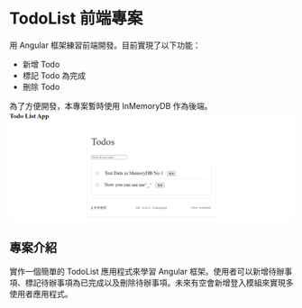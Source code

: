 # TodoList 前端專案

用 Angular 框架練習前端開發。目前實現了以下功能：
- 新增 Todo
- 標記 Todo 為完成
- 刪除 Todo
  
為了方便開發，本專案暫時使用 InMemoryDB 作為後端。
 ![image](https://github.com/Alan-Cheng/Angular-TodoList/blob/master/todolist.png)

## 專案介紹

實作一個簡單的 TodoList 應用程式來學習 Angular 框架。使用者可以新增待辦事項、標記待辦事項為已完成以及刪除待辦事項。未來有空會新增登入模組來實現多使用者應用程式。

